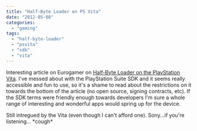 ```yaml
---
title: "Half-Byte Loader on PS Vita"
date: "2012-05-08"
categories: 
  - "gaming"
tags: 
  - "half-byte-loader"
  - "psvita"
  - "sdk"
  - "vita"
---
```


Interesting article on Eurogamer on [Half-Byte Loader on the PlayStation Vita](http://www.eurogamer.net/articles/2012-05-08-half-byte-loader-the-psp-homebrew-tool-thats-hacking-vita). I've messed about with the PlayStation Suite SDK and it seems really accessible and fun to use, so it's a shame to read about the restrictions on it towards the bottom of the article (no open source, signing contracts, etc). If the SDK terms were friendly enough towards developers I'm sure a whole range of interesting and wonderful apps would spring up for the device.

Still intregued by the Vita (even though I can't afford one). Sony...if you're listening... \*cough\*

